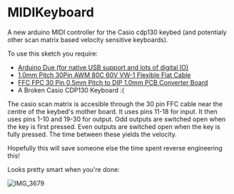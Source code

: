# MIDIKeyboard
A new arduino MIDI controller for the Casio cdp130 keybed (and potentialy other scan matrix based velocity sensitive keyboards). 

To use this sketch you require:
- [Arduino Due (for native USB support and lots of digital IO)](https://smile.amazon.co.uk/Arduino-A000062-Due-Microcontroller/dp/B00A6C3JN2/ref=sr_1_3?keywords=arduino+due&qid=1584032351&sr=8-3)
- [1.0mm Pitch 30Pin AWM 80C 60V VW-1 Flexible Flat Cable](https://smile.amazon.co.uk/gp/product/B016DRXVB8/ref=ppx_yo_dt_b_asin_title_o09_s00?ie=UTF8&psc=1)
- [FFC FPC 30 Pin 0.5mm Pitch to DIP 1.0mm PCB Converter Board](https://smile.amazon.co.uk/gp/product/B07RWMJYNR/ref=ppx_yo_dt_b_asin_title_o01_s01?ie=UTF8&psc=1)
- A Broken Casio CDP130 Keyboard :(

The casio scan matrix is accesible through the 30 pin FFC cable near the centre of the keybed's mother board. It uses pins 11-18 for input.
It then uses pins 1-10 and 19-30 for output. Odd outputs are switched open when the key is first pressed. Even outputs are switched open when the key
is fully pressed. The time between these yields the velocity. 

Hopefully this will save someone else the time spent reverse engineering this!

Looks pretty smart when you're done:

![IMG_3679](https://user-images.githubusercontent.com/8618294/100522854-d6511380-31a3-11eb-9b38-7a63d9348d85.jpg)

